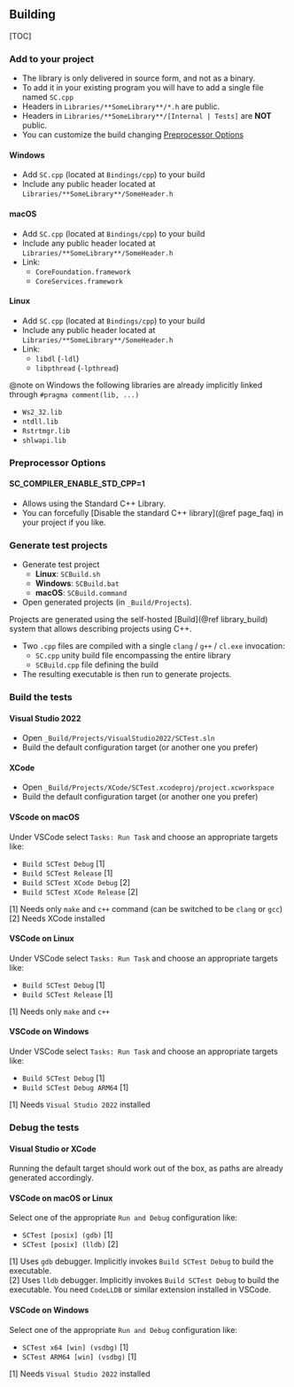 ## Building

[TOC]
### Add to your project

- The library is only delivered in source form, and not as a binary.
- To add it in your existing program you will have to add a single file named `SC.cpp`
- Headers in `Libraries/**SomeLibrary**/*.h` are public.  
- Headers in `Libraries/**SomeLibrary**/[Internal | Tests]` are **NOT** public.
- You can customize the build changing [Preprocessor Options](#autotoc_md5) 

#### Windows
- Add `SC.cpp` (located at `Bindings/cpp`) to your build
- Include any public header located at `Libraries/**SomeLibrary**/SomeHeader.h`

#### macOS
- Add `SC.cpp` (located at `Bindings/cpp`) to your build
- Include any public header located at `Libraries/**SomeLibrary**/SomeHeader.h`
- Link:
    - `CoreFoundation.framework`
    - `CoreServices.framework`

#### Linux
- Add `SC.cpp` (located at `Bindings/cpp`) to your build
- Include any public header located at `Libraries/**SomeLibrary**/SomeHeader.h`
- Link:
    - `libdl` (`-ldl`) 
    - `libpthread` (`-lpthread`)

@note on Windows the following libraries are already implicitly linked through `#pragma comment(lib, ...)`
- `Ws2_32.lib`
- `ntdll.lib`
- `Rstrtmgr.lib`
- `shlwapi.lib`

### Preprocessor Options

#### SC_COMPILER_ENABLE_STD_CPP=1

- Allows using the Standard C++ Library.  
- You can forcefully [Disable the standard C++ library](@ref page_faq) in your project if you like. 

### Generate test projects

- Generate test project
    - **Linux**: `SCBuild.sh`
    - **Windows**: `SCBuild.bat`
    - **macOS**: `SCBuild.command`
- Open generated projects (in `_Build/Projects`). 

Projects are generated using the self-hosted [Build](@ref library_build) system that allows describing projects using C++.  
- Two `.cpp` files are compiled with a single `clang` / `g++` / `cl.exe` invocation:
    - `SC.cpp` unity build file encompassing the entire library
    - `SCBuild.cpp` file defining the build
- The resulting executable is then run to generate projects.

### Build the tests

#### Visual Studio 2022
- Open `_Build/Projects/VisualStudio2022/SCTest.sln` 
- Build the default configuration target (or another one you prefer)

#### XCode
- Open `_Build/Projects/XCode/SCTest.xcodeproj/project.xcworkspace` 
- Build the default configuration target (or another one you prefer)

#### VScode on macOS
Under VSCode select `Tasks: Run Task` and choose an appropriate targets like:
- `Build SCTest Debug` [1]
- `Build SCTest Release` [1]
- `Build SCTest XCode Debug` [2]
- `Build SCTest XCode Release` [2]

[1] Needs only `make` and `c++` command (can be switched to be `clang` or `gcc`)  
[2] Needs XCode installed

#### VSCode on Linux
Under VSCode select `Tasks: Run Task` and choose an appropriate targets like:
- `Build SCTest Debug` [1]
- `Build SCTest Release` [1]

[1] Needs only `make` and `c++`

#### VSCode on Windows
Under VSCode select `Tasks: Run Task` and choose an appropriate targets like:
- `Build SCTest Debug` [1]
- `Build SCTest Debug ARM64` [1]

[1] Needs `Visual Studio 2022` installed

### Debug the tests

#### Visual Studio or XCode

Running the default target should work out of the box, as paths are already generated accordingly.

#### VSCode on macOS or Linux

Select one of the appropriate `Run and Debug` configuration like:

- `SCTest [posix] (gdb)` [1]
- `SCTest [posix] (lldb)` [2]

[1] Uses `gdb` debugger. Implicitly invokes `Build SCTest Debug` to build the executable.  
[2] Uses `lldb` debugger. Implicitly invokes `Build SCTest Debug` to build the executable. You need `CodeLLDB` or similar extension installed in VSCode.

#### VSCode on Windows

Select one of the appropriate `Run and Debug` configuration like:

- `SCTest x64 [win] (vsdbg)` [1]
- `SCTest ARM64 [win] (vsdbg)` [1]

[1] Needs `Visual Studio 2022` installed
